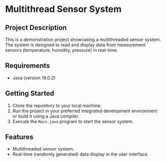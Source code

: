 # Multithread Sensor System

## Project Description
This is a demonstration project showcasing a multithreaded sensor system. The system is designed to read and display data from measurement sensors (temperature, humidity, pressure) in real-time.

## Requirements
- Java (version 19.0.2)

## Getting Started
1. Clone the repository to your local machine.
2. Run the project in your preferred integrated development environment or build it using a Java compiler.
3. Execute the `Main.java` program to start the sensor system.

## Features
- Multithreaded sensor system.
- Real-time (randomly generated) data display in the user interface.
